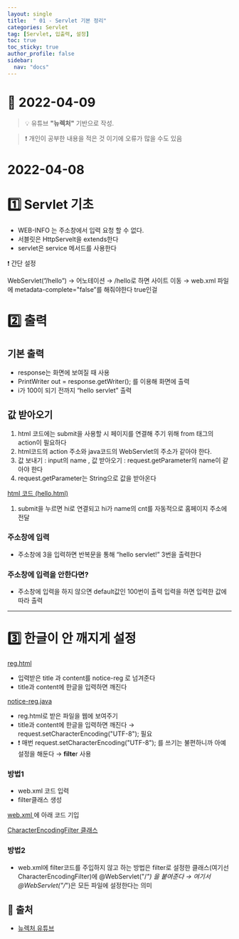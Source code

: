 ```yaml
---
layout: single
title:  " 01 - Servlet 기본 정리"
categories: Servlet
tag: [Servlet, 입출력, 설정]
toc: true
toc_sticky: true
author_profile: false
sidebar:
  nav: "docs"
---
```


# 🎲 2022-04-09

<!--Quote-->
> 💡 유튜브 **"뉴렉처"** 기반으로 작성.

> ❗ 개인이 공부한 내용을 적은 것 이기에 오류가 많을 수도 있음


# 2022-04-08

# 1️⃣ Servlet 기초

- WEB-INFO 는 주소창에서 입력 요청 할 수 없다.
- 서블릿은 HttpServelt을 extends한다
- servlet은 service 메서드를 사용한다

❗ 간단 설정

WebServlet(”/hello”) → 어노테이션 → /hello로 하면 사이트 이동 → web.xml 파일에 metadata-complete="false”를 해줘야한다 true인걸



# 2️⃣ 출력

## 기본 출력

<script src="https://gist.github.com/kimyeong96/c5ef8d281471ee08f4c72eff248bfe87.js"></script>

- response는 화면에 보여질 때 사용
- PrintWriter out = response.getWriter(); 를 이용해 화면에 출력
- i가 100이 되기 전까지 “hello servlet” 출력

## 값 받아오기

1. html 코드에는 submit을 사용할 시 페이지를 연결해 주기 위해 from 태그의 action이 필요하다
2. html코드의 action 주소와 java코드의 WebServlet의 주소가 같아야 한다.
3. 값 보내기 : input의 name  , 값 받아오기 : request.getParameter의 name이 같아야 한다
4. request.getParameter는 String으로 값을 받아온다

<u>html 코드 (hello.html)</u>

<script src="https://gist.github.com/kimyeong96/a0a0e5fbc3ec292dd893f8988f7db5c2.js"></script>

1. submit을 누르면 hi로 연결되고 hi가 name의 cnt를 자동적으로 홈페이지 주소에 전달

### 주소창에 입력

<script src="https://gist.github.com/kimyeong96/44026888c7b614a9c4e2b12aa69713d0.js"></script>

- 주소창에 3을 입력하면 반복문을 통해 “hello servlet!” 3번을 출력한다

### 주소창에 입력을 안한다면?

<script src="https://gist.github.com/kimyeong96/ac681556bf24e484fd275663569cc3ef.js"></script>

- 주소창에 입력을 하지 않으면 default값인 100번이 출력 입력을 하면 입력한 값에 따라 출력

---

# 3️⃣ 한글이 안 깨지게 설정

<u>reg.html</u>

<script src="https://gist.github.com/kimyeong96/d9af505e37ebacd1eae0967cea3cd6f4.js"></script>

- 입력받은 title 과 content를 notice-reg 로 넘겨준다
- title과 content에 한글을 입력하면 깨진다

<u>notice-reg.java</u>

<script src="https://gist.github.com/kimyeong96/a7568fa2e2eff73213f2170d3494ceaf.js"></script>

- reg.html로 받은 파일을 웹에 보여주기
- title과 content에 한글을 입력하면 깨진다 → request.setCharacterEncoding("UTF-8"); 필요
- ❗ 매번 request.setCharacterEncoding("UTF-8"); 를 쓰기는 불편하니까 아예 설정을 해둔다 → **filte**r 사용

### 방법1

- web.xml 코드 입력
- filter클래스 생성

<u>web.xml </u>에 아래 코드 기입

<script src="https://gist.github.com/kimyeong96/ca3537d11d12f12612e55ec98992159f.js"></script>

<u>CharacterEncodingFilter 클래스</u>

<script src="https://gist.github.com/kimyeong96/9d476f7aa52d39a2daee7056d9518ce0.js"></script>

### 방법2

- web.xml에 filter코드를 주입하지 않고 하는 방법은 filter로 설정한 클래스(여기선 CharacterEncodingFilter)에 @WebServlet("/*") 을 붙여준다 → 여기서 @WebServlet("/*")은 모든 파일에 설정한다는 의미


## 📑 출처

 * [뉴렉처 유튜브](https://www.youtube.com/channel/UC5-ixpj8DioZqmrasj6Ihpw)
